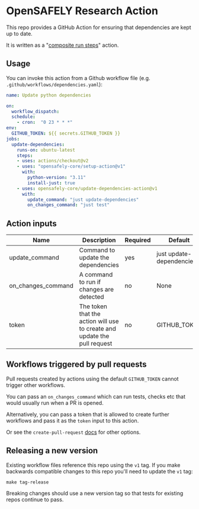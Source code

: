 # OpenSAFELY Research Action

This repo provides a GitHub Action for ensuring that
dependencies are kept up to date.

It is written as a "[composite run steps][1]" action.


## Usage

You can invoke this action from a Github workflow file (e.g.
`.github/workflows/dependencies.yaml`):

```yaml
name: Update python dependencies

on:
  workflow_dispatch:
  schedule:
    - cron:  "0 23 * * *"
env:
  GITHUB_TOKEN: ${{ secrets.GITHUB_TOKEN }}
jobs:
  update-dependencies:
    runs-on: ubuntu-latest
    steps:
    - uses: actions/checkout@v2
    - uses: "opensafely-core/setup-action@v1"
      with:
        python-version: "3.11"
        install-just: true
    - uses: opensafely-core/update-dependencies-action@v1
      with:
        update_command: "just update-dependencies"
        on_changes_command: "just test"
```

## Action inputs

| Name | Description | Required | Default |
| --- | --- | --- | --- |
| update_command | Command to update the dependencies | yes | just update-dependencies |
| on_changes_command|A command to run if changes are detected|no|None|
| token | The token that the action will use to create and update the pull request | no | GITHUB_TOKEN


## Workflows triggered by pull requests

Pull requests created by actions using the default `GITHUB_TOKEN` cannot trigger other workflows.

You can pass an `on_changes_command` which can run tests, checks etc that would usually run when
a PR is opened.

Alternatively, you can pass a token that is allowed to create further workflows and pass it as the
`token` input to this action.

Or see the `create-pull-request` [docs][2] for other options.


## Releasing a new version

Existing workflow files reference this repo using the `v1` tag. If you make
backwards compatible changes to this repo you'll need to update the
`v1` tag:

    make tag-release

Breaking changes should use a new version tag so that tests for existing
repos continue to pass.


[1]: https://docs.github.com/en/actions/creating-actions/creating-a-composite-run-steps-action
[2]: https://github.com/peter-evans/create-pull-request/blob/main/docs/concepts-guidelines.md#triggering-further-workflow-runs
